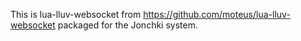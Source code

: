 This is lua-lluv-websocket from https://github.com/moteus/lua-lluv-websocket packaged for the Jonchki system.
